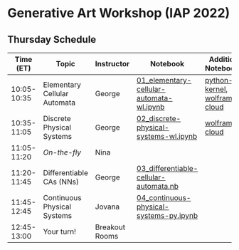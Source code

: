 # Generative Art Workshop (IAP 2022)

## Thursday Schedule

| Time (ET)     | Topic                        | Instructor     | Notebook       | Additional Notebook(s) |
| -----------   | ---------------------------- | -------------- |--------------- | ---------------------- |
| 10:05-10:35   | Elementary Cellular Automata | George         | [01_elementary-cellular-automata-wl.ipynb](https://github.com/gvarnavi/generative-art-iap/blob/master/01.27-Thursday/01_elementary-cellular-automata-wl.ipynb) | [python-kernel](https://github.com/gvarnavi/generative-art-iap/blob/master/01.27-Thursday/01X_elementary-cellular-automata-py.ipynb), [wolfram-cloud](https://www.wolframcloud.com/obj/gvarnavi/Published/01X_elementary-cellular-automata.nb) |
| 10:35-11:05   | Discrete Physical Systems    | George         | [02_discrete-physical-systems-wl.ipynb](https://github.com/gvarnavi/generative-art-iap/blob/master/01.27-Thursday/02_discrete-physical-systems-wl.ipynb) | [wolfram-cloud](https://www.wolframcloud.com/obj/gvarnavi/Published/02X_discrete-physical-systems.nb) |
| 11:05-11:20   | _On-the-fly_                 | Nina           | | |
| 11:20-11:45   | Differentiable CAs (NNs)     | George         | [03_differentiable-cellular-automata.nb](https://www.wolframcloud.com/obj/gvarnavi/Published/03_differentiable-cellular-automata.nb)| |
| 11:45-12:45   | Continuous Physical Systems  | Jovana         |[04_continuous-physical-systems-py.ipynb](https://github.com/gvarnavi/generative-art-iap/blob/master/01.27-Thursday/04_continuous-physical-systems-py.ipynb)| |
| 12:45-13:00   | Your turn!                   | Breakout Rooms | | |

